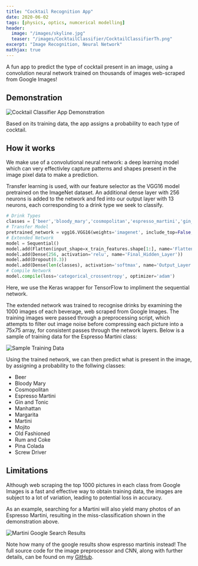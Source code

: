 ```yaml
---
title: "Cocktail Recognition App"
date: 2020-06-02
tags: [physics, optics, numcerical modelling]
header:
  image: "/images/skyline.jpg"
  teaser: "/images/CocktailClassifier/CocktailClassifierTh.png"
excerpt: "Image Recognition, Neural Network"
mathjax: true
---
```


A fun app to predict the type of cocktail present in an image, using a convolution neural network trained on thousands of images web-scraped from Google Images!

## Demonstration

<img src="{{ site.url }}{{ site.baseurl }}/images/CocktailClassifier/Cocktails.png" alt="Cocktail Classifier App Demonstration">

Based on its training data, the app assigns a probability to each type of cocktail.

## How it works

We make use of a convolutional neural network: a deep learning model which can very effectivley capture patterns and shapes present in the image pixel data to make a prediction.

Transfer learning is used, with our feature selector as the VGG16 model pretrained on the ImageNet dataset. An additional dense layer with 256 neurons is added to the network and fed into our output layer with 13 neurons, each corresponding to a drink type we seek to classify.

```python
# Drink Types
classes = ['beer','bloody_mary','cosmopolitan','espresso_martini','gin_and_tonic','manhattan','margarita','martini','mojito','old_fashioned','rum_and_coke','pina_colada','screwdriver']
# Transfer Model
pretrained_network = vgg16.VGG16(weights='imagenet', include_top=False, input_shape=(target_size[0], target_size[1], 3))
# Extended Network
model = Sequential()
model.add(Flatten(input_shape=x_train_features.shape[1:], name='Flatten_Layer'))
model.add(Dense(256, activation='relu', name='Final_Hidden_Layer'))
model.add(Dropout(0.3))
model.add(Dense(len(classes), activation='softmax', name='Output_Layer'))
# Compile Network
model.compile(loss='categorical_crossentropy', optimizer='adam')
```
Here, we use the Keras wrapper for TensorFlow to impliment the sequential network.

The extended network was trained to recognise drinks by examining the 1000 images of each beverage, web scraped from Google Images. The training images were passed through a preprocessing script, which attempts to filter out image noise before compressing each picture into a 75x75 array, for consistent passes through the network layers. Below is a sample of training data for the Espresso Martini class:

<img src="{{ site.url }}{{ site.baseurl }}/images/CocktailClassifier/EspressoMartinis.PNG" alt="Sample Training Data">

Using the trained network, we can then predict what is present in the image, by assigning a probability to the follwing classes:
- Beer
- Bloody Mary
- Cosmopolitan
- Espresso Martini
- Gin and Tonic
- Manhattan
- Margarita
- Martini
- Mojito
- Old Fashioned
- Rum and Coke
- Pina Colada
- Screw Driver

## Limitations

Although web scraping the top 1000 pictures in each class from Google Images is a fast and effective way to obtain training data, the images are subject to a lot of variation, leading to potential loss in accuracy.

As an example, searching for a Martini will also yield many photos of an Espresso Martini, resulting in the miss-classification shown in the demonstration above.

<img src="{{ site.url }}{{ site.baseurl }}/images/CocktailClassifier/SearchResults.PNG" alt="Martini Google Search Results">

Note how many of the google results show espresso martinis instead! The full source code for the image preprocessor and CNN, along with further details, can be found on my [GitHub](https://github.com/Matt-Jennings-GitHub).
